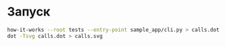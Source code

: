 # Запуск

```bash
how-it-works --root tests --entry-point sample_app/cli.py > calls.dot
dot -Tsvg calls.dot > calls.svg
```
